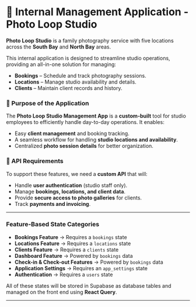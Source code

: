 # 📸 Internal Management Application - Photo Loop Studio  

**Photo Loop Studio** is a family photography service with five locations across the **South Bay** and **North Bay** areas.  

This internal application is designed to streamline studio operations, providing an all-in-one solution for managing:  

- **Bookings** – Schedule and track photography sessions.  
- **Locations** – Manage studio availability and details.  
- **Clients** – Maintain client records and history.  

### 🔹 Purpose of the Application  

The **Photo Loop Studio Management App** is a **custom-built** tool for studio employees to efficiently handle day-to-day operations. It enables:  

- Easy **client management** and booking tracking.  
- A seamless workflow for handling **studio locations and availability**.  
- Centralized **photo session details** for better organization.  

### 🔹 API Requirements  

To support these features, we need a **custom API** that will:  

- Handle **user authentication** (studio staff only).  
- Manage **bookings, locations, and client data**.  
- Provide **secure access to photo galleries** for clients.  
- Track **payments and invoicing**.  

---

### **Feature-Based State Categories**

- **Bookings Feature** → Requires a `bookings` state
- **Locations Feature** → Requires a `locations` state
- **Clients Feature** → Requires a `clients` state
- **Dashboard Feature** → Powered by `bookings` data
- **Check-in & Check-out Features** → Powered by `bookings` data
- **Application Settings** → Requires an `app_settings` state
- **Authentication** → Requires a `users` state

All of these states will be stored in Supabase as database tables and managed on the front end using **React Query**.

---
